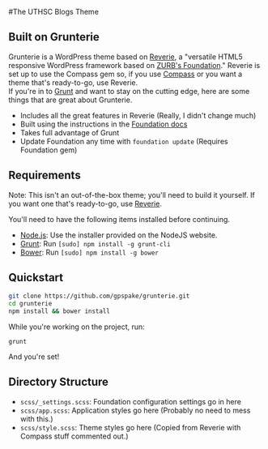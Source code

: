 #The UTHSC Blogs Theme  
## Built on Grunterie

Grunterie is a WordPress theme based on [Reverie](http://themefortress.com/reverie/), a "versatile HTML5 responsive WordPress framework based on [ZURB's Foundation](http://foundation.zurb.com/)." Reverie is set up to use the Compass gem so, if you use [Compass](http://compass-style.org/) or you want a theme that's ready-to-go, use Reverie.  
If you're in to [Grunt](http://gruntjs.com/) and want to stay on the cutting edge, here are some things that are great about Grunterie.
 * Includes all the great features in Reverie (Really, I didn't change much)
 * Built using the instructions in the [Foundation docs](http://foundation.zurb.com/docs/sass.html)
 * Takes full advantage of Grunt
 * Update Foundation any time with ```foundation update``` (Requires Foundation gem)

## Requirements

Note: This isn't an out-of-the-box theme; you'll need to build it yourself. If you want one that's ready-to-go, use [Reverie](http://themefortress.com/reverie/).

You'll need to have the following items installed before continuing.

  * [Node.js](http://nodejs.org): Use the installer provided on the NodeJS website.
  * [Grunt](http://gruntjs.com/): Run `[sudo] npm install -g grunt-cli`
  * [Bower](http://bower.io): Run `[sudo] npm install -g bower`

## Quickstart

```bash
git clone https://github.com/gpspake/grunterie.git
cd grunterie
npm install && bower install
```

While you're working on the project, run:

`grunt`

And you're set!

## Directory Structure

  * `scss/_settings.scss`: Foundation configuration settings go in here
  * `scss/app.scss`: Application styles go here (Probably no need to mess with this.)
  * `scss/style.scss`: Theme styles go here (Copied from Reverie with Compass stuff commented out.)
